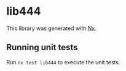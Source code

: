 # lib444

This library was generated with [Nx](https://nx.dev).

## Running unit tests

Run `nx test lib444` to execute the unit tests.
